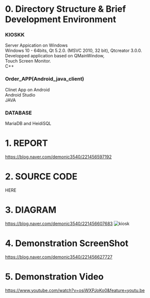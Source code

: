 # 0. Directory Structure & Brief Development Environment 
### KIOSKK    
Server Appication on Windows   
  Windows 10 - 64bits, Qt 5.2.0. (MSVC 2010, 32 bit), Qtcreator 3.0.0. Developped application based on QMainWindow,  
  Touch Screen Monitor.  
  C++

### Order_APP(Android_java_client)  
Clinet App on Android  
Android Studio   
JAVA

### DATABASE  
MariaDB and HeidiSQL



# 1. REPORT
https://blog.naver.com/demonic3540/221456597192

# 2. SOURCE CODE  
HERE

# 3. DIAGRAM  
https://blog.naver.com/demonic3540/221456607683
![kiosk](https://user-images.githubusercontent.com/34915108/52113994-329d8780-264e-11e9-9514-41c62c662d04.png)

# 4. Demonstration ScreenShot   
https://blog.naver.com/demonic3540/221456627727

# 5. Demonstration Video  
https://www.youtube.com/watch?v=osiWXPJoKo0&feature=youtu.be




